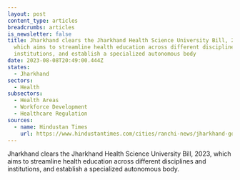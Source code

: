 ```yaml
---
layout: post
content_type: articles
breadcrumbs: articles
is_newsletter: false
title: Jharkhand clears the Jharkhand Health Science University Bill, 2023,
  which aims to streamline health education across different disciplines and
  institutions, and establish a specialized autonomous body
date: 2023-08-08T20:49:00.444Z
states:
  - Jharkhand
sectors:
  - Health
subsectors:
  - Health Areas
  - Workforce Development
  - Healthcare Regulation
sources:
  - name: Hindustan Times
    url: https://www.hindustantimes.com/cities/ranchi-news/jharkhand-government-tables-bill-to-set-up-health-science-university-chief-minister-to-be-chancellor-amidst-protests-101691164554319.html
---
```

Jharkhand clears the Jharkhand Health Science University Bill, 2023, which aims to streamline health education across different disciplines and institutions, and establish a specialized autonomous body.
